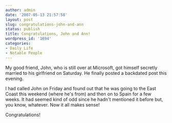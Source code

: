 ```yaml
---
author: admin
date: '2007-05-13 21:57:58'
layout: post
slug: congratulations-john-and-ann
status: publish
title: Congratulations, John and Ann!
wordpress_id: '1694'
categories:
- Daily Life
- Notable People
---
```

My good friend, John, who is still over at Microsoft, got himself secretly married to his girlfriend on Saturday. He finally posted a backdated post this evening.

I had called John on Friday and found out that he was going to the East Coast this weekend (where he's from) and then on to Spain for a few weeks. It had seemed kind of odd since he hadn't mentioned it before but, you know, whatever. Now it all makes sense!

Congratulations!
